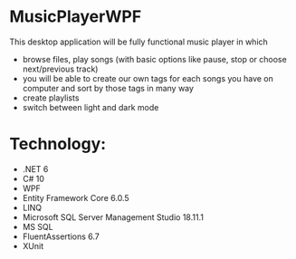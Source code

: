# MusicPlayerWPF
This desktop application will be fully functional music player in which 
- browse files, play songs (with basic options like pause, stop or choose next/previous track)
- you will be able to create our own tags for each songs you have on computer and sort by those tags in many way
- create playlists
- switch between light and dark mode

# Technology: 
- .NET 6
- C# 10
- WPF
- Entity Framework Core 6.0.5
- LINQ
- Microsoft SQL Server Management Studio 18.11.1
- MS SQL
- FluentAssertions 6.7
- XUnit
